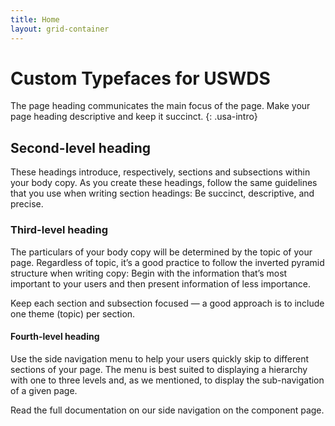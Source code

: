 ```yaml
---
title: Home
layout: grid-container
---
```


# Custom Typefaces for USWDS

The page heading communicates the main focus of the page. Make your
page heading descriptive and keep it succinct.
{: .usa-intro}

<div class="measure-4" markdown="1">

## Second-level heading

These headings introduce, respectively, sections and subsections
within your body copy. As you create these headings, follow the same
guidelines that you use when writing section headings: Be succinct,
descriptive, and precise.

### Third-level heading

The particulars of your body copy will be determined by the topic of
your page. Regardless of topic, it’s a good practice to follow the
inverted pyramid structure when writing copy: Begin with the
information that’s most important to your users and then present
information of less importance.

Keep each section and subsection focused — a good approach is to
include one theme (topic) per section.

#### Fourth-level heading

Use the side navigation menu to help your users quickly skip to
different sections of your page. The menu is best suited to
displaying a hierarchy with one to three levels and, as we
mentioned, to display the sub-navigation of a given page.

Read the full documentation on our side navigation on the component
page.

</div>